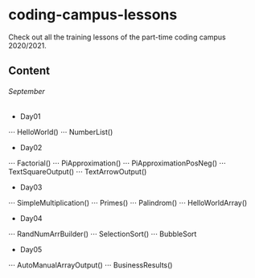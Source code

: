 # coding-campus-lessons
Check out all the training lessons of the part-time coding campus 2020/2021.

## Content

###### September
* Day01

⋅⋅⋅ HelloWorld()
⋅⋅⋅ NumberList()

* Day02

⋅⋅⋅ Factorial()
⋅⋅⋅ PiApproximation()
⋅⋅⋅ PiApproximationPosNeg()
⋅⋅⋅ TextSquareOutput()
⋅⋅⋅ TextArrowOutput()

* Day03

⋅⋅⋅ SimpleMultiplication()
⋅⋅⋅ Primes()
⋅⋅⋅ Palindrom()
⋅⋅⋅ HelloWorldArray()

* Day04

⋅⋅⋅ RandNumArrBuilder()
⋅⋅⋅ SelectionSort()
⋅⋅⋅ BubbleSort

* Day05

⋅⋅⋅ AutoManualArrayOutput()
⋅⋅⋅ BusinessResults()
